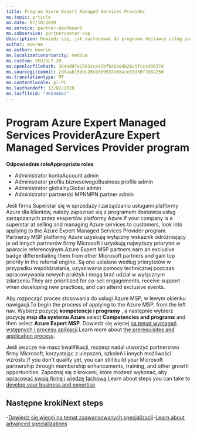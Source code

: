 ```yaml
---
title: Program Azure Expert Managed Services Provider
ms.topic: article
ms.date: 07/10/2020
ms.service: partner-dashboard
ms.subservice: partnercenter-csp
description: Dowiedz się, jak zastosować do programu dostawcy usług zarządzanych przez ekspertów platformy Azure, aby uzyskać dostęp od innych partnerów i uzyskać najwyższy priorytet w aparacie referencyjnym.
author: mowree
ms.author: mowrim
ms.localizationpriority: medium
ms.custom: SEOJULY.20
ms.openlocfilehash: 364add7e25052ce97bfb26b84b26c5fcc430637d
ms.sourcegitcommit: 2d9aab15ddc20cb3d9537e68ace33d36f7d8a250
ms.translationtype: MT
ms.contentlocale: pl-PL
ms.lasthandoff: 12/02/2020
ms.locfileid: "96534662"
---
```

# <a name="azure-expert-managed-services-provider-program"></a><span data-ttu-id="da0bf-103">Program Azure Expert Managed Services Provider</span><span class="sxs-lookup"><span data-stu-id="da0bf-103">Azure Expert Managed Services Provider program</span></span>

<span data-ttu-id="da0bf-104">**Odpowiednie role**</span><span class="sxs-lookup"><span data-stu-id="da0bf-104">**Appropriate roles**</span></span>

- <span data-ttu-id="da0bf-105">Administrator konta</span><span class="sxs-lookup"><span data-stu-id="da0bf-105">Account admin</span></span>
- <span data-ttu-id="da0bf-106">Administrator profilu biznesowego</span><span class="sxs-lookup"><span data-stu-id="da0bf-106">Business profile admin</span></span>
- <span data-ttu-id="da0bf-107">Administrator globalny</span><span class="sxs-lookup"><span data-stu-id="da0bf-107">Global admin</span></span>
- <span data-ttu-id="da0bf-108">Administrator partnerski MPN</span><span class="sxs-lookup"><span data-stu-id="da0bf-108">MPN partner admin</span></span>

<span data-ttu-id="da0bf-109">Jeśli firma Superstar się w sprzedaży i zarządzaniu usługami platformy Azure dla klientów, należy zapoznać się z programem dostawca usług zarządzanych przez ekspertów platformy Azure.</span><span class="sxs-lookup"><span data-stu-id="da0bf-109">If your company is a superstar at selling and managing Azure services to customers, look into applying to the Azure Expert Managed Services Provider program.</span></span> <span data-ttu-id="da0bf-110">Partnerzy MSP platformy Azure uzyskują wyłączny wskaźnik odróżniający je od innych partnerów firmy Microsoft i uzyskują najwyższy priorytet w aparacie referencyjnym.</span><span class="sxs-lookup"><span data-stu-id="da0bf-110">Azure Expert MSP partners earn an exclusive badge differentiating them from other Microsoft partners and gain top priority in the referral engine.</span></span> <span data-ttu-id="da0bf-111">Są one ustalane według priorytetów w przypadku współdziałania, uzyskiwania pomocy technicznej podczas opracowywania nowych praktyk i mogą brać udział w wyłącznym zdarzeniu.</span><span class="sxs-lookup"><span data-stu-id="da0bf-111">They are prioritized for co-sell engagements, receive support when developing new practices, and can attend exclusive events.</span></span>

<span data-ttu-id="da0bf-112">Aby rozpocząć proces stosowania do usługi Azure MSP, w lewym okienku nawigacji.</span><span class="sxs-lookup"><span data-stu-id="da0bf-112">To begin the process of applying to the Azure MSP, from the left nav.</span></span> <span data-ttu-id="da0bf-113">Wybierz pozycję **kompetencje i programy** , a następnie wybierz pozycję **msp dla systemu Azure**.</span><span class="sxs-lookup"><span data-stu-id="da0bf-113">select **Competencies and programs** and then select **Azure Expert MSP**.</span></span> <span data-ttu-id="da0bf-114">Dowiedz się więcej [na temat wymagań wstępnych i procesu aplikacji](https://partner.microsoft.com/membership/azure-expert-msp).</span><span class="sxs-lookup"><span data-stu-id="da0bf-114">Learn more about [the prerequisites and application process](https://partner.microsoft.com/membership/azure-expert-msp).</span></span> 

<span data-ttu-id="da0bf-115">Jeśli jeszcze nie masz kwalifikacji, możesz nadal utworzyć partnerstwo firmy Microsoft, korzystając z ulepszeń, szkoleń i innych możliwości wzrostu.</span><span class="sxs-lookup"><span data-stu-id="da0bf-115">If you don't qualify yet, you can still build your Microsoft partnership through membership enhancements, training, and other growth opportunities.</span></span>
<span data-ttu-id="da0bf-116">Zapoznaj się z krokami, które możesz wykonać, aby [opracować swoją firmę i wiedzę fachową](https://partner.microsoft.com/membership/azure-expert-msp).</span><span class="sxs-lookup"><span data-stu-id="da0bf-116">Learn about steps you can take to [develop your business and expertise](https://partner.microsoft.com/membership/azure-expert-msp).</span></span>

## <a name="next-steps"></a><span data-ttu-id="da0bf-117">Następne kroki</span><span class="sxs-lookup"><span data-stu-id="da0bf-117">Next steps</span></span>

<span data-ttu-id="da0bf-118">-[Dowiedz się więcej na temat zaawansowanych specjalizacji](advanced-specializations.md)</span><span class="sxs-lookup"><span data-stu-id="da0bf-118">-[Learn about advanced specializations](advanced-specializations.md)</span></span>